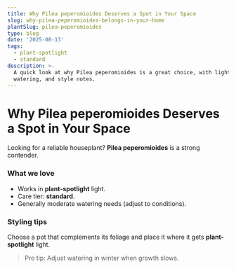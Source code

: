```yaml
---
title: Why Pilea peperomioides Deserves a Spot in Your Space
slug: why-pilea-peperomioides-belongs-in-your-home
plantSlug: pilea-peperomioides
type: blog
date: '2025-08-13'
tags:
  - plant-spotlight
  - standard
description: >-
  A quick look at why Pilea peperomioides is a great choice, with light,
  watering, and style notes.
---
```

# Why Pilea peperomioides Deserves a Spot in Your Space

Looking for a reliable houseplant? **Pilea peperomioides** is a strong contender.

### What we love
- Works in **plant-spotlight** light.
- Care tier: **standard**.
- Generally moderate watering needs (adjust to conditions).

### Styling tips
Choose a pot that complements its foliage and place it where it gets **plant-spotlight** light.
  
> Pro tip: Adjust watering in winter when growth slows.

